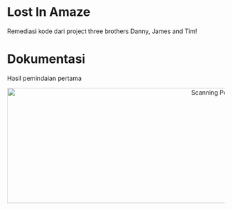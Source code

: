 # Lost In Amaze
Remediasi kode dari project three brothers Danny, James and Tim! 

# Dokumentasi
Hasil pemindaian pertama
<p align="center">
  <img width="958" height="267" alt="Scanning Pertama" src="https://github.com/user-attachments/assets/654b4515-4c05-4d96-b0fd-0e8622aa39a4" />
</p>

